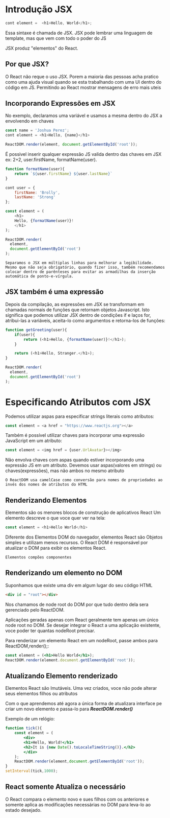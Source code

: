 # Introdução JSX

~~~ javascript
cont element =  <h1>Hello, World</h1>;
~~~

Essa sintaxe é chamada de JSX. JSX pode lembrar uma linguagem de template, mas que vem com todo 
o poder do JS

JSX produz "elementos" do React.

## Por que JSX?

O React não reque o uso JSX. Porem a maioria das pessoas acha pratico como uma ajuda visual quando
se esta trabalhando com uma UI dentro do código em JS. Permitindo ao React mostrar mensagens de erro mais uteis


## Incorporando Expressões em JSX

No exemplo, declaramos uma variável e usamos a mesma dentro do JSX a envolvendo em chaves

~~~ javascript
const name = 'Joshua Perez';
cont element = <h1>Hello, {name}</h1>

ReactDOM.render(element, document.getElementById('root'));
~~~

É possivel inserir qualquer expressão JS valida dentro das chaves em JSX
ex:
2+2, user.firstName, formatName(user).


~~~ javascript
function formatName(user){
    return `${user.firstName} ${user.lastName}`
}

cont user = {
    firstName: 'Brolly',
    lastName: 'Strong'
};

const element = (
    <h1>
    Hello, {formatName(user)}!
    </h1>
);

ReactDOM.render(
  element,
  document.getElementById('root')
);
~~~

    Separamos o JSX em múltiplas linhas para melhorar a legibilidade. Mesmo que não seja obrigatório, quando fizer isso, também recomendamos colocar dentro de parênteses para evitar as armadilhas da inserção automática de ponto-e-vírgula.


## JSX também é uma expressão

Depois da compilação, as expressões em JSX se transformam em chamadas normais de funções que retornam objetos Javascript.
Isto significa que podemos utilizar JSX dentro de condições if e laços for, atribui-las a variáveis, aceita-lo como 
argumentos e retorna-los de funções:

~~~ javascript
function getGreeting(user){
    if(user){
        return (<h1>Hello, {formatName(user)}!</h1>);
    }

    return (<h1>Hello, Stranger.</h1>);
}

ReactDOM.render(
  element,
  document.getElementById('root')
);
~~~

# Especificando Atributos com JSX

Podemos utilizar aspas para especificar strings literais como atributos:

~~~ javascript
const element = <a href = "https://www.reactjs.org"></a>
~~~

Também é possível utilizar chaves para incorporar uma expressão JavaScript em um atributo:


~~~ javascript
const element = <img href = {user.UrlAvatar}></img>
~~~
Não envolva chaves com aspas quando estiver incorporando uma expressão JS em um atributo. 
Devemos usar aspas(valores em strings) ou chaves(expressões), mas não ambos no mesmo atributo

    O ReactDOM usa camelCase como conversão para nomes de propriedades ao invés dos nomes de atributos do HTML


## Renderizando Elementos

Elementos são os menores blocos de construção de aplicativos React
Um elemento descreve o que voce quer ver na tela:

~~~ javascript
const element = <h1>Hello World</h1>
~~~

Diferente dos Elementos DOM do navegador, elementos React são Objetos simples e utilizam menos 
recursos. O React DOM é responsável por atualizar o DOM para exibir os elementos React.

    Elementos compões componentes

## Renderizando um elemento no DOM
Suponhamos que existe uma div em algum lugar do seu código HTML

~~~ html
<div id = "root"></div>
~~~

Nos chamamos de node root do DOM por que tudo dentro dela sera gerenciado pelo ReactDOM.

Aplicações geradas apenas com React geralmente tem apenas um único node root no DOM. Se 
desejar integrar o React a uma aplicação existente, voce poder ter quantas nodeRoot precisar.

Para renderizar um elemento React em um nodeRoot, passe ambos para ReactDOM,render();:

~~~ jsx
const element = (<h1>Hello World</h1>);
ReactDOM.render(element.document.getElementById('root'));
~~~

## Atualizando Elemento renderizado

Elementos React são Imutáveis. Uma vez criados, voce não pode alterar seus elementos filhos ou atributos

Com o que aprendemos até agora a única forma de atualizara interface pe criar um novo elemento e passa-lo para
***ReactDOM.render()*** 

Exemplo de um relógio:

~~~ jsx
function tick(){
    const element = (
        <div>
        <h1>Hello, World!</h1>
        <h2>It is {new Date().toLocaleTimeString()}.</h2>
        </div>
    );
    ReactDOM.render(element,document.getElementById('root'));
}
setInterval(tick,1000);
~~~

## React somente Atualiza o necessário

O React compara o elemento novo e sues filhos com os anteriores e somente
aplica as modificações necessárias no DOM para leva-lo ao estado desejado.